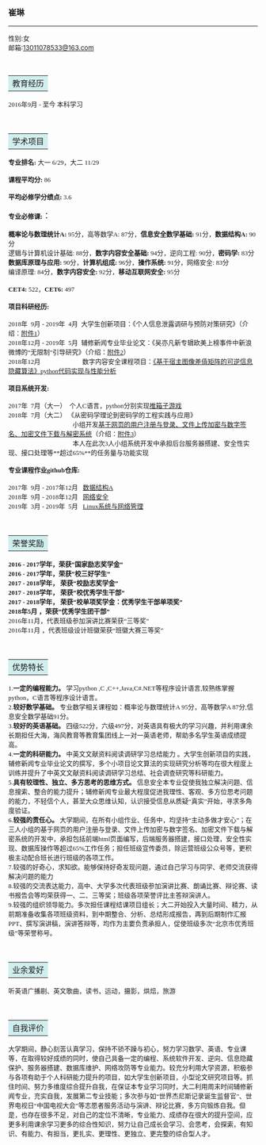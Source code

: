 ### 崔琳    

------

<font size=2>性别:女 <br>邮箱:13011078533@163.com</font>


<div contenteditable="plaintext-only"><font face="黑体" size=3></div>
<table><tr><td bgcolor=#D1EEEE><font face="黑体" size=3>教育经历</font></tr></td></table>

<font size=2>2016年9月 - 至今 本科学习</font>

<div contenteditable="plaintext-only"><font face="黑体" size=3></div>
<table><tr><td bgcolor=#D1EEEE><font face="黑体" size=3>学术项目</font></tr></td></table>

<font size=2>**专业排名:** 大一 6/29，大二 11/29 </font>

<font size=2>**课程平均分:** 86</font>

<font size=2>**平均必修学分绩点:** 3.6</font>

<font size=2>**专业必修课:**</font>：

<font size=2>**概率论与数理统计A:** 95分，高等数学A: 87分，**信息安全数学基础:** 91分，**数据结构A:** 90分<br>逻辑与计算机设计基础: 88分，**数字内容安全基础:** 94分，逆向工程: 90分，**密码学:** 83分<br>**数据库原理与应用:** 90分，**计算机组成:** 96分，**操作系统:** 91分，网络安全: 83分<br>编译原理: 84分，**数字内容安全:** 92分，**移动互联网安全:** 95分</font>

<font size=2>**CET4:** 522，**CET6:** 497</font>

<font size=2>**项目科研经历:**</font>

<font size=2>2018年  9月 - 2019年  4月  大学生创新项目：《个人信息泄露调研与预防对策研究》（介绍：[附件1](https://github.com/MrCuihi/MrCuihiProject/blob/master/%E9%99%84%E4%BB%B6-%E9%A1%B9%E7%9B%AE%E7%A7%91%E7%A0%94%E4%BB%8B%E7%BB%8D/%E3%80%8A%E4%B8%AA%E4%BA%BA%E4%BF%A1%E6%81%AF%E6%B3%84%E9%9C%B2%E8%B0%83%E7%A0%94%E4%B8%8E%E9%A2%84%E9%98%B2%E5%AF%B9%E7%AD%96%E7%A0%94%E7%A9%B6%E3%80%8B%E4%BB%8B%E7%BB%8D.pdf)）<br>2018年12月 - 2019年  5月  辅修新闻专业毕业论文：《吴亦凡新专辑欧美上榜事件中新浪微博的“无限制”引导研究》（介绍：[附件2](https://github.com/MrCuihi/MrCuihiProject/blob/master/%E9%99%84%E4%BB%B6-%E9%A1%B9%E7%9B%AE%E7%A7%91%E7%A0%94%E4%BB%8B%E7%BB%8D/%E3%80%8A%E5%90%B4%E4%BA%A6%E5%87%A1%E6%96%B0%E4%B8%93%E8%BE%91%E6%AC%A7%E7%BE%8E%E4%B8%8A%E6%A6%9C%E4%BA%8B%E4%BB%B6%E4%B8%AD%E6%96%B0%E6%B5%AA%E5%BE%AE%E5%8D%9A%E7%9A%84%E2%80%9C%E6%97%A0%E9%99%90%E5%88%B6%E2%80%9D%E5%BC%95%E5%AF%BC%E7%A0%94%E7%A9%B6%E3%80%8B%E4%BB%8B%E7%BB%8D.pdf)）<br>2018年12月                          数字内容安全课程项目：[《基于宿主图像差值矩阵的可逆信息隐藏算法》python代码实现与性能分析](https://github.com/MrCuihi/Digital-Content-Security---Information-Hiding)</font>

<font size=2>**项目系统开发:**</font>

<font size=2>2017年  7月（大一）  个人C语言，python分别实现[推箱子游戏](https://github.com/MrCuihi/summer_semester)<br>2018年  7月（大二） 《从密码学理论到密码学的工程实践与应用》<br>&emsp;&emsp;&emsp;&emsp;&emsp;&emsp;&emsp;&emsp;&emsp;&emsp;小组开发[基于网页的用户注册与登录、文件上传加密与数字签名、加密文件下载与解密系统](https://github.com/MrCuihi/threebears)（介绍：[附件3](https://github.com/MrCuihi/MrCuihiProject/blob/master/%E9%99%84%E4%BB%B6-%E9%A1%B9%E7%9B%AE%E7%A7%91%E7%A0%94%E4%BB%8B%E7%BB%8D/%E4%BB%8E%E5%AF%86%E7%A0%81%E5%AD%A6%E7%90%86%E8%AE%BA%E5%88%B0%E5%AF%86%E7%A0%81%E5%AD%A6%E7%9A%84%E5%B7%A5%E7%A8%8B%E5%AE%9E%E8%B7%B5%E4%B8%8E%E5%BA%94%E7%94%A8.pdf)）<br>&emsp;&emsp;&emsp;&emsp;&emsp;&emsp;&emsp;&emsp;&emsp;&emsp;本人在此次3人小组系统开发中承担后台服务器搭建、安全性实现、接口处理等**超过65%**的任务量与功能实现</font>                    

<font size=2>**专业课程作业github仓库:**</font>

<font size=2>2017年  9月 - 2017年12月   [数据结构A](https://github.com/MrCuihi/ds/tree/master/2017-1/Mrcui)<br>2018年  9月 - 2018年12月   [网络安全](https://github.com/CUCCS/2018-NS-Public-MrCuihi/pulls) <br>2019年  3月 - 2019年  5月   [Linux系统与网络管理](https://github.com/CUCCS/linux-2019-MrCuihi/pulls)</font>

<div contenteditable="plaintext-only"><font face="黑体" size=3></div><table><tr><td bgcolor=#D1EEEE><font face="黑体" size=3>荣誉奖励</font></tr></td></table>

<font size=2>**2016 - 2017学年，荣获“国家励志奖学金”**<br>**2016 - 2017学年，荣获“校三好学生”**<br>**2017 - 2018学年， 荣获“校励志奖学金”**<br>**2017 - 2018学年， 荣获“校优秀学生干部”**<br>**2017 - 2018学年， 荣获“校单项奖学金：优秀学生干部单项奖”**<br>**2018年5月 ，荣获“优秀学生团干部”**<br>2016年11月，代表班级参加演讲比赛荣获“三等奖”<br>2016年11月 ，代表班级设计班徽荣获“班徽大赛三等奖”</font>

<div contenteditable="plaintext-only"><font face="黑体" size=3></div><table><tr><td bgcolor=#D1EEEE><font face="黑体" size=3>优势特长</font></tr></td></table>

<font size=2>1.**一定的编程能力。** 学习python ,C ,C++,Java,C#.NET等程序设计语言,较熟练掌握python，C语言等程序设计语言。<br>2.**较好数学基础。** 专业数学相关课程如：概率论与数理统计A 95分，高等数学A 87分,信息安全数学基础91分。<br>3.**较好的英语基础。** 四级522分，六级497分，对英语具有极大的学习兴趣，并利用课余长期担任大海，海风教育等教育集团线上一对一英语老师，帮助多名学生英语成绩提高。<br>4.**一定的科研能力。** 中英文文献资料阅读调研学习总结能力  。大学生创新项目的实践，辅修新闻专业毕业论文的撰写，多个小项目论文算法的实现研究分析等均在很大程度上训练并提升了中英文文献资料阅读调研学习总结、社会调查研究等科研能力。<br>5.**具有较理性、独立、多方思考的思维方式。** 信息安全本专业促使我独立解决问题、信息搜索、整合的能力提升；辅修新闻专业最大程度促进我理性、客观、多方位思考问题的能力，不轻信个人，甚至大众思维认知，认识接受信息从质疑“真实”开始，寻求多角度验证。<br>6.**较强的责任心。** 大学期间，在所有小组作业、任务中，均坚持“主动多做才安心”；在三人小组的基于网页的用户注册与登录、文件上传加密与数字签名、加密文件下载与解密系统的开发中，承担包括前端html页面编写，后端服务器搭建，接口处理，安全性实现、数据库操作等超过65%工作任务；担任班级宣传委员，除运营班级公众号等，更积极主动配合班长进行班级的各项工作。<br>7.较强的好奇心，求知欲。能够保持好奇发现问题，通过自己学习与同学、老师交流获得解决问题的能力<br>8.较强的交流表达能力，高中、大学多次代表班级参加演讲比赛、朗诵比赛、辩论赛、读书报告会等均荣获得一、二、三等奖；班级各项荣誉评比主答辩演讲人。<br>9.较强的组织领导能力。多次担任课程结课项目组长；大二开始投入大量时间、精力，从前期准备收集各项班级资料，到中期整合、分析、总结形成报告，再到后期制作汇报PPT、撰写演讲稿，演讲答辩等，均作为主要负责承担人，促使班级多次“北京市优秀班级”等荣誉称号。</font>

<div contenteditable="plaintext-only"><font face="黑体" size=3></div><table><tr><td bgcolor=#D1EEEE><font face="黑体" size=3>业余爱好</font></tr></td></table>

<font size=2>听英语广播剧、英文歌曲，读书，运动，摄影，烘焙，旅游</font>

<div contenteditable="plaintext-only"><font face="黑体" size=3></div><table><tr><td bgcolor=#D1EEEE><font face="黑体" size=3>自我评价</font></tr></td></table>

<font size=2>大学期间，静心刻苦认真学习，保持不骄不躁与初心，努力学习数学、英语、专业课等，在取得较好成绩的同时，使自己具备一定的编程、系统软件开发、逆向、信息隐藏保护、服务器搭建、数据库维护、网络攻防等专业能力。较充分利用大学资源，积极参与各项有助于个人科研能力提升的项目，如大学生创新项目，小型论文研究项目等。抓住时间、努力多维度综合提升自我，在保证本专业学习同时，大二利用周末时间辅修新闻专业，充实自我，发展第二专业技能；多次参与如“世界杰尼斯记录诞生监督官”、世界电视日“中国电视大会”等志愿者服务活动与演讲、辩论比赛，多方向锻炼自我。但是，也存在很多不足，对自己的定位不清晰，专业能力、成绩存在很大的提升空间，应更多利用课余学习更多的综合性知识，努力让自己成长会学习、会思考，会探索，有知识、有能力、有担当，更扎实、更理性、更独立、更完整的综合型人才。</font>






